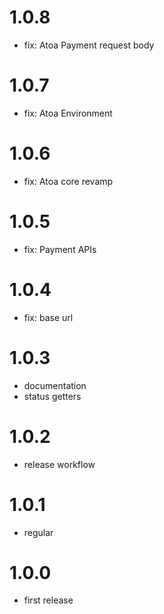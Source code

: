 # 1.0.8

- fix: Atoa Payment request body

# 1.0.7

- fix: Atoa Environment

# 1.0.6

- fix: Atoa core revamp

# 1.0.5

- fix: Payment APIs

# 1.0.4

- fix: base url

# 1.0.3

- documentation
- status getters

# 1.0.2

- release workflow

# 1.0.1

- regular

# 1.0.0

- first release
